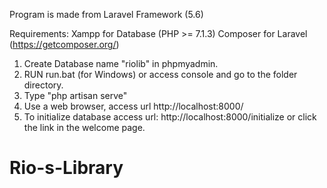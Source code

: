 Program is made from Laravel Framework (5.6)

Requirements:
Xampp for Database (PHP >= 7.1.3)
Composer for Laravel (https://getcomposer.org/)

1. Create Database name "riolib" in phpmyadmin.
2. RUN run.bat (for Windows) or access console and go to the folder directory.
3. Type "php artisan serve"
4. Use a web browser, access url http://localhost:8000/
5. To initialize database access url: http://localhost:8000/initialize or click the link in the welcome page.
# Rio-s-Library
